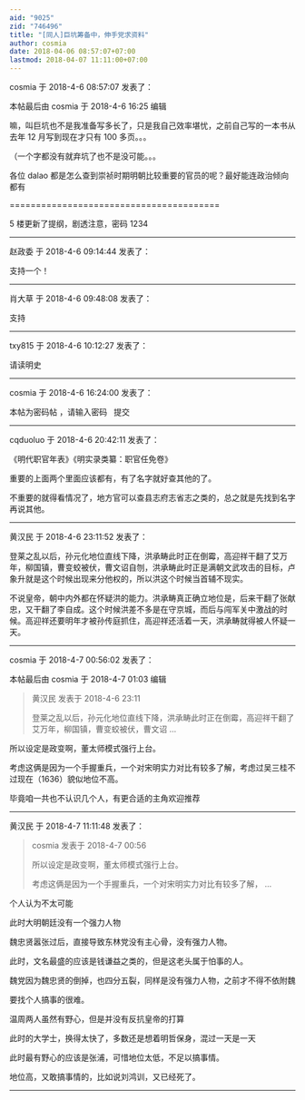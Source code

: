 ```yaml
---
aid: "9025"
zid: "746496"
title: "[同人]巨坑筹备中，伸手党求资料"
author: cosmia
date: 2018-04-06 08:57:07+07:00
lastmod: 2018-04-07 11:11:00+07:00
---
```


cosmia 于 2018-4-6 08:57:07 发表了：

本帖最后由 cosmia 于 2018-4-6 16:25 编辑

嘛，叫巨坑也不是我准备写多长了，只是我自己效率堪忧，之前自己写的一本书从去年 12 月写到现在才只有 100 多页。。。

（一个字都没有就弃坑了也不是没可能。。。

各位 dalao 都是怎么查到崇祯时期明朝比较重要的官员的呢？最好能连政治倾向都有

========================================

5 楼更新了提纲，剧透注意，密码 1234

---

赵政委 于 2018-4-6 09:14:44 发表了：

支持一个！

---

肖大草 于 2018-4-6 09:48:08 发表了：

支持

---

txy815 于 2018-4-6 10:12:27 发表了：

请读明史

---

cosmia 于 2018-4-6 16:24:00 发表了：

本帖为密码帖 ，请输入密码   提交

---

cqduoluo 于 2018-4-6 20:42:11 发表了：

《明代职官年表》《明实录类纂：职官任免卷》

重要的上面两个里面应该都有，有了名字就好查其他的了。

不重要的就得看情况了，地方官可以查县志府志省志之类的，总之就是先找到名字再说其他。

---

黄汉民 于 2018-4-6 23:11:52 发表了：

登莱之乱以后，孙元化地位直线下降，洪承畴此时正在倒霉，高迎祥干翻了艾万年，柳国镇，曹变蛟被伏，曹文诏自刎，洪承畴此时正是满朝文武攻击的目标，卢象升就是这个时候出现来分他权的，所以洪这个时候当首辅不现实。

不说皇帝，朝中内外都在怀疑洪的能力。洪承畴真正确立地位是，后来干翻了张献忠，又干翻了李自成。这个时候洪差不多是在守京城，而后与闯军关中激战的时候。高迎祥还要明年才被孙传庭抓住，高迎祥还活着一天，洪承畴就得被人怀疑一天。

---

cosmia 于 2018-4-7 00:56:02 发表了：

本帖最后由 cosmia 于 2018-4-7 01:03 编辑

> 黄汉民 发表于 2018-4-6 23:11
>
> 登莱之乱以后，孙元化地位直线下降，洪承畴此时正在倒霉，高迎祥干翻了艾万年，柳国镇，曹变蛟被伏，曹文诏 ...

所以设定是政变啊，董太师模式强行上台。

考虑这俩是因为一个手握重兵，一个对宋明实力对比有较多了解，考虑过吴三桂不过现在（1636）貌似地位不高。

毕竟咱一共也不认识几个人，有更合适的主角欢迎推荐

---

黄汉民 于 2018-4-7 11:11:48 发表了：

> cosmia 发表于 2018-4-7 00:56
>
> 所以设定是政变啊，董太师模式强行上台。
>
> 考虑这俩是因为一个手握重兵，一个对宋明实力对比有较多了解， ...

个人认为不太可能

此时大明朝廷没有一个强力人物

魏忠贤嚣张过后，直接导致东林党没有主心骨，没有强力人物。

此时，文名最盛的应该是钱谦益之类的，但是这老头属于怕事的人。

魏党因为魏忠贤的倒掉，也四分五裂，同样是没有强力人物，之前才不得不依附魏

要找个人搞事的很难。

温周两人虽然有野心，但是并没有反抗皇帝的打算

此时的大学士，换得太快了，多数还是想着明哲保身，混过一天是一天

此时最有野心的应该是张浦，可惜地位太低，不足以搞事情。

地位高，又敢搞事情的，比如说刘鸿训，又已经死了。

---
